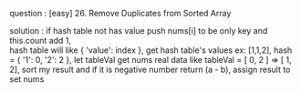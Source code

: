 question : [easy] 26. Remove Duplicates from Sorted Array

solution :
if hash table not has value push nums[i] to be only key and this.count add 1,  
hash table will like { 'value': index },
get hash table's values ex: [1,1,2], hash = { '1': 0, '2': 2 },
let tableVal get nums real data like tableVal = [ 0, 2 ] => [ 1, 2],
sort my result and if it is negative number return (a - b),
assign result to set nums
